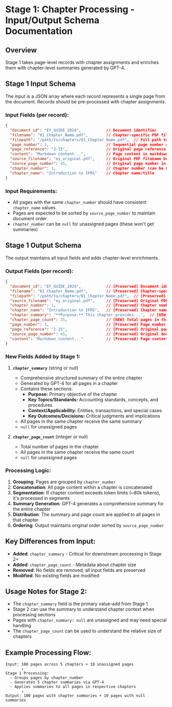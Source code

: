 # Stage 1: Chapter Processing - Input/Output Schema Documentation

## Overview
Stage 1 takes page-level records with chapter assignments and enriches them with chapter-level summaries generated by GPT-4.

## Stage 1 Input Schema

The input is a JSON array where each record represents a single page from the document. Records should be pre-processed with chapter assignments.

### Input Fields (per record):
```json
{
  "document_id": "EY_GUIDE_2024",           // Document identifier
  "filename": "01_Chapter_Name.pdf",        // Chapter-specific PDF filename
  "filepath": "/path/to/chapters/01_Chapter_Name.pdf",  // Full path to chapter PDF
  "page_number": 1,                         // Sequential page number within chapter PDF (1, 2, 3...)
  "page_reference": "2-15",                 // Original page reference from source document
  "content": "Markdown content...",         // Page content in markdown format
  "source_filename": "ey_original.pdf",     // Original PDF filename before splitting
  "source_page_number": 45,                 // Original page number in source PDF
  "chapter_number": 1,                      // Chapter number (can be 0 for front matter, null for unassigned)
  "chapter_name": "Introduction to IFRS"    // Chapter name/title
}
```

### Input Requirements:
- All pages with the same `chapter_number` should have consistent `chapter_name` values
- Pages are expected to be sorted by `source_page_number` to maintain document order
- `chapter_number` can be `null` for unassigned pages (these won't get summaries)

## Stage 1 Output Schema

The output maintains all input fields and adds chapter-level enrichments.

### Output Fields (per record):
```json
{
  "document_id": "EY_GUIDE_2024",           // [Preserved] Document identifier
  "filename": "01_Chapter_Name.pdf",        // [Preserved] Chapter-specific PDF filename
  "filepath": "/path/to/chapters/01_Chapter_Name.pdf",  // [Preserved] Full path to chapter PDF
  "source_filename": "ey_original.pdf",     // [Preserved] Original PDF filename
  "chapter_number": 1,                      // [Preserved] Chapter number
  "chapter_name": "Introduction to IFRS",   // [Preserved] Chapter name
  "chapter_summary": "**Purpose:** This chapter provides...",  // [NEW] GPT-generated chapter summary
  "chapter_page_count": 25,                 // [NEW] Total pages in this chapter
  "page_number": 1,                         // [Preserved] Page number within chapter PDF
  "page_reference": "2-15",                 // [Preserved] Original page reference
  "source_page_number": 45,                 // [Preserved] Original document page number
  "content": "Markdown content..."          // [Preserved] Page content
}
```

### New Fields Added by Stage 1:

1. **`chapter_summary`** (string or null)
   - Comprehensive structured summary of the entire chapter
   - Generated by GPT-4 for all pages in a chapter
   - Contains these sections:
     - **Purpose:** Primary objective of the chapter
     - **Key Topics/Standards:** Accounting standards, concepts, and procedures
     - **Context/Applicability:** Entities, transactions, and special cases
     - **Key Outcomes/Decisions:** Critical judgments and implications
   - All pages in the same chapter receive the same summary
   - `null` for unassigned pages

2. **`chapter_page_count`** (integer or null)
   - Total number of pages in the chapter
   - All pages in the same chapter receive the same count
   - `null` for unassigned pages

### Processing Logic:

1. **Grouping**: Pages are grouped by `chapter_number`
2. **Concatenation**: All page content within a chapter is concatenated
3. **Segmentation**: If chapter content exceeds token limits (~80k tokens), it's processed in segments
4. **Summary Generation**: GPT-4 generates a comprehensive summary for the entire chapter
5. **Distribution**: The summary and page count are applied to all pages in that chapter
6. **Ordering**: Output maintains original order sorted by `source_page_number`

## Key Differences from Input:

- **Added**: `chapter_summary` - Critical for downstream processing in Stage 2+
- **Added**: `chapter_page_count` - Metadata about chapter size
- **Removed**: No fields are removed; all input fields are preserved
- **Modified**: No existing fields are modified

## Usage Notes for Stage 2:

- The `chapter_summary` field is the primary value-add from Stage 1
- Stage 2 can use the summary to understand chapter context when processing sections
- Pages with `chapter_summary: null` are unassigned and may need special handling
- The `chapter_page_count` can be used to understand the relative size of chapters

## Example Processing Flow:

```
Input: 100 pages across 5 chapters + 10 unassigned pages
       ↓
Stage 1 Processing:
  - Groups pages by chapter_number
  - Generates 5 chapter summaries via GPT-4
  - Applies summaries to all pages in respective chapters
       ↓  
Output: 100 pages with chapter summaries + 10 pages with null summaries
```